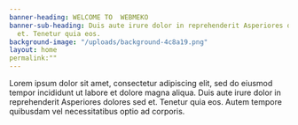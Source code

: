 ```yaml
---
banner-heading: WELCOME TO  WEBMEKO
banner-sub-heading: Duis aute irure dolor in reprehenderit Asperiores dolores sed
  et. Tenetur quia eos.
background-image: "/uploads/background-4c8a19.png"
layout: home
permalink:""
---
```


Lorem ipsum dolor sit amet, consectetur adipiscing elit, sed do eiusmod tempor incididunt ut labore et dolore magna aliqua. Duis aute irure dolor in reprehenderit Asperiores dolores sed et. Tenetur quia eos. Autem tempore quibusdam vel necessitatibus optio ad corporis.
